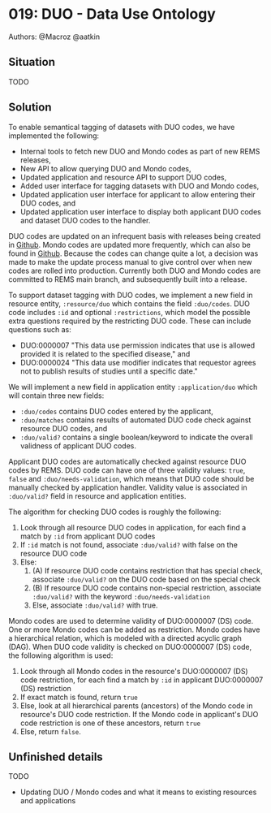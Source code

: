 # 019: DUO - Data Use Ontology

Authors: @Macroz @aatkin

## Situation

TODO

## Solution

To enable semantical tagging of datasets with DUO codes, we have implemented the following:

- Internal tools to fetch new DUO and Mondo codes as part of new REMS releases,
- New API to allow querying DUO and Mondo codes,
- Updated application and resource API to support DUO codes,
- Added user interface for tagging datasets with DUO and Mondo codes,
- Updated application user interface for applicant to allow entering their DUO codes, and
- Updated application user interface to display both applicant DUO codes and dataset DUO codes to the handler.

DUO codes are updated on an infrequent basis with releases being created in [Github](https://github.com/EBISPOT/DUO/releases). Mondo codes are updated more frequently, which can also be found in [Github](https://github.com/monarch-initiative/mondo/releases). Because the codes can change quite a lot, a decision was made to make the update process manual to give control over when new codes are rolled into production. Currently both DUO and Mondo codes are committed to REMS main branch, and subsequently built into a release.

To support dataset tagging with DUO codes, we implement a new field in resource entity, `:resource/duo` which contains the field `:duo/codes`. DUO code includes `:id` and optional `:restrictions`, which model the possible extra questions required by the restricting DUO code. These can include questions such as:
- DUO:0000007 "This data use permission indicates that use is allowed provided it is related to the specified disease," and
- DUO:0000024 "This data use modifier indicates that requestor agrees not to publish results of studies until a specific date."

We will implement a new field in application entity `:application/duo` which will contain three new fields:
- `:duo/codes` contains DUO codes entered by the applicant,
- `:duo/matches` contains results of automated DUO code check against resource DUO codes, and
- `:duo/valid?` contains a single boolean/keyword to indicate the overall validness of applicant DUO codes.

Applicant DUO codes are automatically checked against resource DUO codes by REMS. DUO code can have one of three validity values: `true`, `false` and `:duo/needs-validation`, which means that DUO code should be manually checked by application handler. Validity value is associated in `:duo/valid?` field in resource and application entities.

The algorithm for checking DUO codes is roughly the following:
1. Look through all resource DUO codes in application, for each find a match by `:id` from applicant DUO codes
2. If `:id` match is not found, associate `:duo/valid?` with false on the resource DUO code
3. Else:
   1. (A) If resource DUO code contains restriction that has special check, associate `:duo/valid?` on the DUO code based on the special check
   2. (B) If resource DUO code contains non-special restriction, associate `:duo/valid?` with the keyword `:duo/needs-validation`
   3. Else, associate `:duo/valid?` with true.

Mondo codes are used to determine validity of DUO:0000007 (DS) code. One or more Mondo codes can be added as restriction. Mondo codes have a hierarchical relation, which is modeled with a directed acyclic graph (DAG). When DUO code validity is checked on DUO:0000007 (DS) code, the following algorithm is used:
1. Look through all Mondo codes in the resource's DUO:0000007 (DS) code restriction, for each find a match by `:id` in applicant DUO:0000007 (DS) restriction
2. If exact match is found, return `true`
3. Else, look at all hierarchical parents (ancestors) of the Mondo code in resource's DUO code restriction. If the Mondo code in applicant's DUO code restriction is one of these ancestors, return `true`
4. Else, return `false`.

## Unfinished details

TODO

- Updating DUO / Mondo codes and what it means to existing resources and applications
